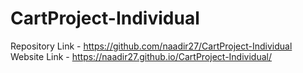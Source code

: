 # CartProject-Individual
Repository Link - https://github.com/naadir27/CartProject-Individual
Website Link - https://naadir27.github.io/CartProject-Individual/
